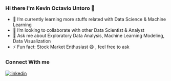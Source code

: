 ### Hi there I'm Kevin Octavio Untoro 👋


- 🌱 I’m currently learning more stuffs related with Data Science & Machine Learning
- 👯 I’m looking to collaborate with other Data Scientist & Analyst
- 💬 Ask me about Exploratory Data Analysis, Machine Learning Modeling, Data Visualization
 - ⚡ Fun fact: Stock Market Enthusiast 😄 , feel free to ask
 
### Connect With me
[![linkedin](https://img.shields.io/badge/LinkedIn-0077B5?style=for-the-badge&logo=linkedin&logoColor=white)](https://www.linkedin.com/in/ibnu-yp/)

